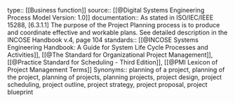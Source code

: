 type:: [[Business function]]
source:: [[@Digital Systems Engineering Process Model Version: 1.0]]
documentation:: As stated in ISO/IEC/IEEE 15288, [6.3.1.1] The purpose of the Project Planning process is to produce and coordinate effective and workable plans.  See detailed description in the INCOSE Handbook v.4, page 104 
standards:: [[@INCOSE Systems Engineering Handbook: A Guide for System Life Cycle Processes and Activities]], [[@The Standard for Organizational Project Management]], [[@Practice Standard for Scheduling - Third Edition]], [[@PMI Lexicon of Project Management Terms]]
Synonyms:: planning of a project, planning of the project, planning of projects, planning projects, project design, project scheduling, project outline, project strategy, project proposal, project blueprint

